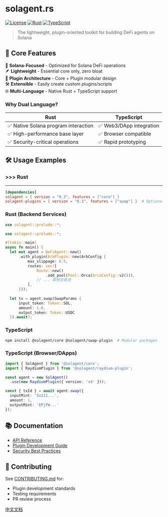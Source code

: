 
# solagent.rs

[![License](https://img.shields.io/badge/license-Apache--2.0-blue)](LICENSE)
[![Rust](https://img.shields.io/badge/Rust-1.83%2B-orange)](https://www.rust-lang.org)
[![TypeScript](https://img.shields.io/badge/TypeScript-5.0%2B-blue)](https://www.typescriptlang.org)

> The lightweight, plugin-oriented toolkit for building DeFi agents on Solana

## 🌟 Core Features

🎯 **Solana-Focused** - Optimized for Solana DeFi operations  
🪶 **Lightweight** - Essential core only, zero bloat  
🔌 **Plugin Architecture** - Core + Plugin modular design  
🛠️ **Extensible** - Easily create custom plugins/scripts  
🌐 **Multi-Language** - Native Rust + TypeScript support  

### Why Dual Language?
| Rust | TypeScript |
|------|------------|
| ✅ Native Solana program interaction | ✅ Web3/DApp integration |
| ✅ High-performance base layer | ✅ Browser compatible |
| ✅ Security-critical operations | ✅ Rapid prototyping |


## 🛠️ Usage Examples
### >>> Rust
--- 
```toml
[dependencies]
solagent = { version = "0.3", features = ["core"] }
solagent-plugins = { version = "0.3", features = ["swap"] }  # Optional plugins
```
### Rust (Backend Services)
```rust
use solagent::prelude::*;

use solagent::prelude::*;

#[tokio::main]
async fn main() {
  let mut agent = DeFiAgent::new()
      .with_plugin(ArbPlugin::new(ArbConfig {
          max_slippage: 0.5,
          routes: vec![
              Route::new()
                  .add_pool(Pool::Orca(OrcaConfig::v2())),
              // ... 其他交易池
          ],
      }));
  
  let tx = agent.swap(SwapParams {
      input_token: Token::SOL,
      amount: 1.0,
      output_token: Token::USDC
  }).await?;

```

### TypeScript
```bash
npm install @solagent/core @solagent/swap-plugin  # Modular packages
```
### TypeScript (Browser/DApps)
```typescript
import { SolAgent } from '@solagent/core';
import { RaydiumPlugin } from '@solagent/raydium-plugin';

const agent = new SolAgent()
  .use(new RaydiumPlugin({ version: 'v4' }));

const { txId } = await agent.swap({
  inputMint: 'So111...',
  amount: 1,
  outputMint: 'EPjFW...'
});
```

## 📚 Documentation

- [API Reference](https://docs.solagent.rs)
- [Plugin Development Guide](./docs/PLUGINS.md)
- [Security Best Practices](./docs/SECURITY.md)

## 🤝 Contributing
See [CONTRIBUTING.md](./CONTRIBUTING.md) for:
- Plugin development standards
- Testing requirements
- PR review process

[中文文档](./README.zh.md)
